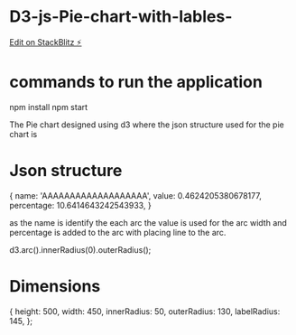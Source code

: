 # D3-js-Pie-chart-with-lables-

[Edit on StackBlitz ⚡️](https://stackblitz.com/edit/angular-ivy-j1dcvp)

# commands to run the application

npm install
npm start

The Pie chart designed using d3 where the json structure used for the pie chart is

# Json structure

{
name: 'AAAAAAAAAAAAAAAAAAA',
value: 0.4624205380678177,
percentage: 10.6414643242543933,
}

as the name is identify the each arc the value is used for the arc width and percentage is added to the arc with placing line to the arc.

d3.arc().innerRadius(0).outerRadius();

# Dimensions

{
height: 500,
width: 450,
innerRadius: 50,
outerRadius: 130,
labelRadius: 145,
};
